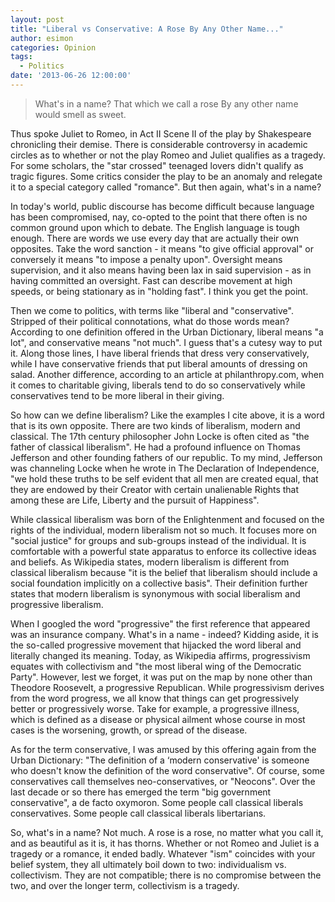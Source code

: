 ```yaml
---
layout: post
title: "Liberal vs Conservative: A Rose By Any Other Name..."
author: esimon
categories: Opinion
tags:
  - Politics
date: '2013-06-26 12:00:00'
---
```

> What's in a name? That which we call a rose 
> By any other name would smell as sweet. 

Thus spoke Juliet to Romeo, in Act II Scene II of the play by Shakespeare chronicling their demise. There is considerable controversy in academic circles as to whether or not the play Romeo and Juliet qualifies as a tragedy. For some scholars, the "star crossed" teenaged lovers didn't qualify as tragic figures. Some critics consider the play to be an anomaly and relegate it to a special category called "romance". But then again, what's in a name? 

In today's world, public discourse has become difficult because language has been compromised, nay, co-opted to the point that there often is no common ground upon which to debate. The English language is tough enough. There are words we use every day that are actually their own opposites. Take the word sanction - it means "to give official approval" or conversely it means "to impose a penalty upon". Oversight means supervision, and it also means having been lax in said supervision - as in having committed an oversight. Fast can describe movement at high speeds, or being stationary as in "holding fast". I think you get the point. 

Then we come to politics, with terms like "liberal and "conservative". Stripped of their political connotations, what do those words mean? According to one definition offered in the Urban Dictionary, liberal means "a lot", and conservative means "not much". I guess that's a cutesy way to put it. Along those lines, I have liberal friends that dress very conservatively, while I have conservative friends that put liberal amounts of dressing on salad. Another difference, according to an article at philanthropy.com, when it comes to charitable giving, liberals tend to do so conservatively while conservatives tend to be more liberal in their giving. 

So how can we define liberalism? Like the examples I cite above, it is a word that is its own opposite. There are two kinds of liberalism, modern and classical. The 17th century philosopher John Locke is often cited as "the father of classical liberalism". He had a profound influence on Thomas Jefferson and other founding fathers of our republic. To my mind, Jefferson was channeling Locke when he wrote in The Declaration of Independence, "we hold these truths to be self evident that all men are created equal, that they are endowed by their Creator with certain unalienable Rights that among these are Life, Liberty and the pursuit of Happiness". 

While classical liberalism was born of the Enlightenment and focused on the rights of the individual, modern liberalism not so much. It focuses more on "social justice" for groups and sub-groups instead of the individual. It is comfortable with a powerful state apparatus to enforce its collective ideas and beliefs. As Wikipedia states, modern liberalism is different from classical liberalism because "it is the belief that liberalism should include a social foundation implicitly on a collective basis". Their definition further states that modern liberalism is synonymous with social liberalism and progressive liberalism. 

When I googled the word "progressive" the first reference that appeared was an insurance company. What's in a name - indeed? Kidding aside, it is the so-called progressive movement that hijacked the word liberal and literally changed its meaning. Today, as Wikipedia affirms, progressivism equates with collectivism and "the most liberal wing of the Democratic Party". However, lest we forget, it was put on the map by none other than Theodore Roosevelt, a progressive Republican. While progressivism derives from the word progress, we all know that things can get progressively better or progressively worse. Take for example, a progressive illness, which is defined as a disease or physical ailment whose course in most cases is the worsening, growth, or spread of the disease.

As for the term conservative, I was amused by this offering again from the Urban Dictionary: "The definition of a ‘modern conservative' is someone who doesn't know the definition of the word conservative". Of course, some conservatives call themselves neo-conservatives, or "Neocons". Over the last decade or so there has emerged the term "big government conservative", a de facto oxymoron. Some people call classical liberals conservatives. Some people call classical liberals libertarians. 

So, what's in a name? Not much. A rose is a rose, no matter what you call it, and as beautiful as it is, it has thorns. Whether or not Romeo and Juliet is a tragedy or a romance, it ended badly. Whatever "ism" coincides with your belief system, they all ultimately boil down to two: individualism vs. collectivism. They are not compatible; there is no compromise between the two, and over the longer term, collectivism is a tragedy. 

